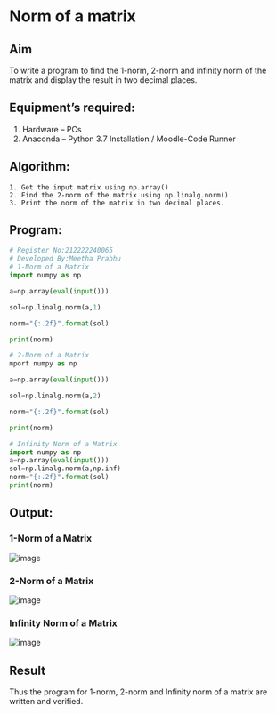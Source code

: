 # Norm of a matrix
## Aim
To write a program to find the 1-norm, 2-norm and infinity norm of the matrix and display the result in two decimal places.
## Equipment’s required:
1.	Hardware – PCs
2.	Anaconda – Python 3.7 Installation / Moodle-Code Runner
## Algorithm:
	1. Get the input matrix using np.array()   
    2. Find the 2-norm of the matrix using np.linalg.norm()
	3. Print the norm of the matrix in two decimal places.
## Program:
```Python
# Register No:212222240065
# Developed By:Meetha Prabhu
# 1-Norm of a Matrix
import numpy as np

a=np.array(eval(input()))

sol=np.linalg.norm(a,1)

norm="{:.2f}".format(sol)

print(norm)

# 2-Norm of a Matrix
mport numpy as np

a=np.array(eval(input()))

sol=np.linalg.norm(a,2)

norm="{:.2f}".format(sol)

print(norm)

# Infinity Norm of a Matrix
import numpy as np
a=np.array(eval(input()))
sol=np.linalg.norm(a,np.inf)
norm="{:.2f}".format(sol)
print(norm)
```
## Output:
### 1-Norm of a Matrix
![image](https://github.com/Meetha22003992/Norm-of-a-matrix/assets/119401038/0100121e-800f-48cd-b64c-dc3092add4d7)

### 2-Norm of a Matrix
![image](https://github.com/Meetha22003992/Norm-of-a-matrix/assets/119401038/e8e5afb7-b9f4-4ed0-9ac3-927d01e56051)

### Infinity Norm of a Matrix
![image](https://github.com/Meetha22003992/Norm-of-a-matrix/assets/119401038/6c2c4165-92e0-48ce-92e8-bc8f74b64b5f)

## Result
Thus the program for 1-norm, 2-norm and Infinity norm of a matrix are written and verified.
